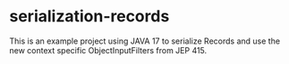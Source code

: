 # serialization-records

This is an example project using JAVA 17 to serialize Records and use the new context specific ObjectInputFilters from JEP 415.
